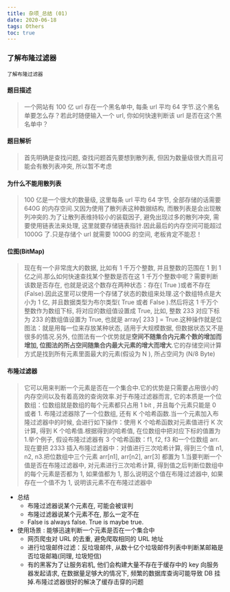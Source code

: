 ```yaml
---
title: 杂项_总结 (01)
date: 2020-06-18
tags: Others
toc: true
---
```


### 了解布隆过滤器
    了解布隆过滤器

<!-- more -->

#### 题目描述
> 一个网站有 100 亿 url 存在一个黑名单中, 每条 url 平均 64 字节.这个黑名单要怎么存？若此时随便输入一个 url, 你如何快速判断该 url 是否在这个黑名单中？

#### 题目解析
> 首先明确是查找问题,  查找问题首先要想到散列表, 但因为数量级很大而且可能会有散列表冲突,  所以暂不考虑

#### 为什么不能用散列表
> 100 亿是一个很大的数量级, 这里每条 url 平均 64 字节, 全部存储的话需要 640G 的内存空间.又因为使用了散列表这种数据结构, 而散列表是会出现散列冲突的.为了让散列表维持较小的装载因子, 避免出现过多的散列冲突, 需要使用链表法来处理, 这里就要存储链表指针.因此最后的内存空间可能超过 1000G 了.只是存储个 url 就需要 1000G 的空间, 老板肯定不能忍！

#### 位图(BitMap)
> 现在有一个非常庞大的数据, 比如有 1 千万个整数, 并且整数的范围在 1 到 1 亿之间.那么如何快速查找某个整数是否在这 1 千万个整数中呢？需要判断该数是否存在, 也就是说这个数存在两种状态：存在( True )或者不存在(False).因此这里可以使用一个存储了状态的数组来处理.这个数组特点是大小为 1 亿, 并且数据类型为布尔类型( True 或者 False ).然后将这 1 千万个整数作为数组下标, 将对应的数组值设置成 True, 比如, 整数 233 对应下标为 233 的数组值设置为 True, 也就是 array[ 233 ] = True.这种操作就是位图法：就是用每一位来存放某种状态, 适用于大规模数据, 但数据状态又不是很多的情况.另外, 位图法有一个优势就是**空间不随集合内元素个数的增加而增加, 位图法的所占空间随集合内最大元素的增大而增大**.它的存储空间计算方式是找到所有元素里面最大的元素(假设为 N ), 所占空间为 (N/8 Byte)

#### 布隆过滤器
> 它可以用来判断一个元素是否在一个集合中.它的优势是只需要占用很小的内存空间以及有着高效的查询效率.对于布隆过滤器而言, 它的本质是一个位数组：位数组就是数组的每个元素都只占用 1 bit , 并且每个元素只能是 0 或者 1.
布隆过滤器除了一个位数组, 还有 K 个哈希函数.当一个元素加入布隆过滤器中的时候, 会进行如下操作：使用  K 个哈希函数对元素值进行 K 次计算, 得到 K 个哈希值.根据得到的哈希值, 在位数组中把对应下标的值置为 1.举个例子, 假设布隆过滤器有 3 个哈希函数：f1, f2, f3 和一个位数组 arr.现在要把 2333 插入布隆过滤器中：对值进行三次哈希计算, 得到三个值 n1, n2, n3.把位数组中三个元素 arr[n1], arr[n2], arr[3] 都置为 1.当要判断一个值是否在布隆过滤器中, 对元素进行三次哈希计算, 得到值之后判断位数组中的每个元素是否都为 1, 如果值都为 1, 那么说明这个值在布隆过滤器中, 如果存在一个值不为 1, 说明该元素不在布隆过滤器中
- 总结
    * 布隆过滤器说某个元素在, 可能会被误判
    * 布隆过滤器说某个元素不在, 那么一定不在
    * False is always false. True is maybe true.
- 使用场景 : 能够迅速判断一个元素是否在一个集合中
    * 网页爬虫对 URL 的去重, 避免爬取相同的 URL 地址
    * 进行垃圾邮件过滤：反垃圾邮件, 从数十亿个垃圾邮件列表中判断某邮箱是否垃圾邮箱(同理, 垃圾短信)
    * 有的黑客为了让服务宕机, 他们会构建大量不存在于缓存中的 key 向服务器发起请求, 在数据量足够大的情况下, 频繁的数据库查询可能导致 DB 挂掉.布隆过滤器很好的解决了缓存击穿的问题



